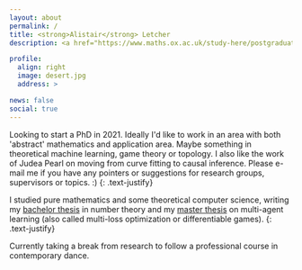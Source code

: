 ```yaml
---
layout: about
permalink: /
title: <strong>Alistair</strong> Letcher
description: <a href="https://www.maths.ox.ac.uk/study-here/postgraduate-study/msc-mathematics-and-foundations-computer-science" target="_blank"> MSc in Mathematics and Computer Science • University of Oxford</a>

profile:
  align: right
  image: desert.jpg
  address: >

news: false
social: true
---
```


Looking to start a PhD in 2021. Ideally I'd like to work in an area with both 'abstract' mathematics and application area. Maybe something in theoretical machine learning, game theory or topology. I also like the work of Judea Pearl on moving from curve fitting to causal inference. Please e-mail me if you have any pointers or suggestions for research groups, supervisors or topics. :)
{: .text-justify}

I studied pure mathematics and some theoretical computer science, writing my <a href="https://aletcher.github.io/assets/pdf/bsc_thesis.pdf" target="blank">bachelor thesis</a> in number theory and my <a href="https://aletcher.github.io/assets/pdf/bsc_thesis.pdf" target="blank">master thesis</a> on multi-agent learning (also called multi-loss optimization or differentiable games).
{: .text-justify}

Currently taking a break from research to follow a professional course in contemporary dance.
